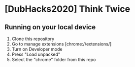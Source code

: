 # [DubHacks2020] Think Twice

## Running on your local device
1. Clone this repository
2. Go to manage extensions [chrome://extensions/]
3. Turn on Developer mode
4. Press "Load unpacked"
5. Select the "chrome" folder from this repo

